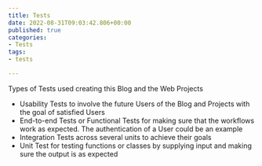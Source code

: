 ```yaml
---
title: Tests
date: 2022-08-31T09:03:42.806+00:00
published: true
categories:
- Tests
tags:
- tests

---
```

Types of Tests used creating this Blog and the Web Projects

<ul>

<li>Usability Tests to involve the future Users of the Blog and Projects with the goal of satisfied Users</li>

<li>End-to-end Tests or Functional Tests for making sure that the workflows work as expected. The authentication of a User could be an example</li>
<li>Integration Tests across several units to achieve their goals</li>
<li>Unit Test for testing functions or classes by supplying input and making sure the output is as expected</li>

</ul>